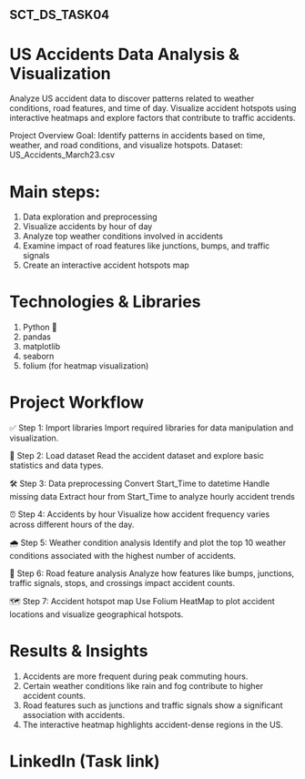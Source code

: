 ## SCT_DS_TASK04

# US Accidents Data Analysis & Visualization
Analyze US accident data to discover patterns related to weather conditions, road features, and time of day.
Visualize accident hotspots using interactive heatmaps and explore factors that contribute to traffic accidents.

 Project Overview
Goal: Identify patterns in accidents based on time, weather, and road conditions, and visualize hotspots.
Dataset: US_Accidents_March23.csv

# Main steps:
1) Data exploration and preprocessing
2) Visualize accidents by hour of day
3) Analyze top weather conditions involved in accidents
4) Examine impact of road features like junctions, bumps, and traffic signals
5) Create an interactive accident hotspots map

# Technologies & Libraries
1) Python 🐍
2) pandas
3) matplotlib
4) seaborn
5) folium (for heatmap visualization)

# Project Workflow
✅ Step 1: Import libraries
Import required libraries for data manipulation and visualization.

📂 Step 2: Load dataset
Read the accident dataset and explore basic statistics and data types.

🛠 Step 3: Data preprocessing
Convert Start_Time to datetime
Handle missing data
Extract hour from Start_Time to analyze hourly accident trends

⏰ Step 4: Accidents by hour
Visualize how accident frequency varies across different hours of the day.

🌧 Step 5: Weather condition analysis
Identify and plot the top 10 weather conditions associated with the highest number of accidents.

🚦 Step 6: Road feature analysis
Analyze how features like bumps, junctions, traffic signals, stops, and crossings impact accident counts.

🗺 Step 7: Accident hotspot map
Use Folium HeatMap to plot accident locations and visualize geographical hotspots.

# Results & Insights
1) Accidents are more frequent during peak commuting hours.
2) Certain weather conditions like rain and fog contribute to higher accident counts.
3) Road features such as junctions and traffic signals show a significant association with accidents.
4) The interactive heatmap highlights accident-dense regions in the US.

# LinkedIn (Task link)




